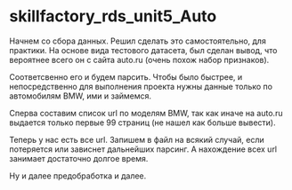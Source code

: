 # skillfactory_rds_unit5_Auto

Начнем со сбора данных. Решил сделать это самостоятельно, для практики.
На основе вида тестового датасета, был сделан вывод, что вероятнее всего он с сайта auto.ru (очень похож набор признаков).

Соответсвенно его и будем парсить.
Чтобы было быстрее, и непосредственно для выполнения проекта нужны данные только по автомобилям BMW, ими и займемся.

Сперва составим список url по моделям BMW, так как иначе на auto.ru выдается только первые 99 страниц (не нашел как больше вывести).

Теперь у нас есть все url. Запишем в файл на всякий случай, если потеряется или зависнет дальнейших парсинг.
А нахождение всех url занимает достаточно долгое время.

Ну и далее предобработка и далее.
